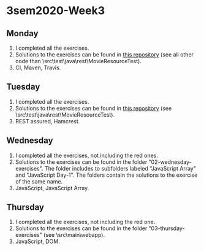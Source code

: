 # 3sem2020-Week3

## Monday
1. I completed all the exercises.
2. Solutions to the exercises can be found in [this repository](https://github.com/CarolineHoeg/3sem2020-Week3-Mon-Tuesday) (see all other code than \src\test\java\rest\MovieResourceTest). 
3. CI, Maven, Travis.

## Tuesday
1. I completed all the exercises.
2. Solutions to the exercises can be found in [this repository](https://github.com/CarolineHoeg/3sem2020-Week3-Mon-Tuesday) (see \src\test\java\rest\MovieResourceTest). 
3. REST assured, Hamcrest.


## Wednesday
1. I completed all the exercises, not including the red ones.
2. Solutions to the exercises can be found in the folder "02-wednesday-exercises". The folder includes to subfolders labeled "JavaScript Array" and "JavaScript Day-1". The folders contain the solutions to the exercise of the same name.
3. JavaScript, JavaScript Array.


## Thursday
1. I completed all the exercises, not including the red one.
2. Solutions to the exercises can be found in the folder "03-thursday-exercises" (see \src\main\webapp). 
3. JavaScript, DOM.
